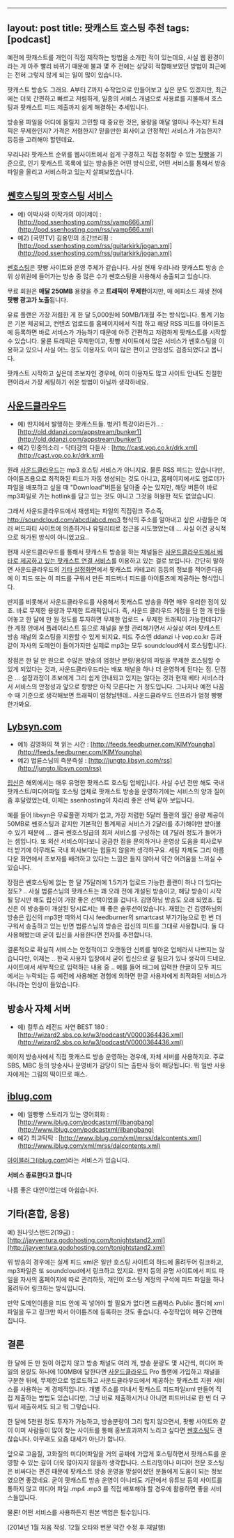 
---
layout: post
title: 팟캐스트 호스팅 추천
tags: [podcast]
---

예전에 팟캐스트를 개인이 직접 제작하는 방법을 소개한 적이 있는데요, 사실 웹 환경이라는 게 아주 빨리 바뀌기 때문에 불과 몇 주 전에는 상당히 적합해보였던 방법이 최근에는 전혀 그렇지 않게 되는 일이 많이 있습니다. 

팟캐스트 방송도 그래요. A부터 Z까지 수작업으로 만들어보고 싶은 분도 있겠지만, 최근에는 더욱 간편하고 빠르고 저렴하게, 일종의 서비스 개념으로 사용료를 지불해서 호스팅과 팟캐스트 피드 제출까지 쉽게 해결하는 추세입니다. 

방송용 파일을 어디에 올릴지 고민할 때 중요한 것은, 용량을 매달 얼마나 주는지? 트래픽은 무제한인지? 가격은 저렴한지? 믿을만한 회사이고 안정적인 서비스가 가능한지? 등등을 고려해야 할텐데요. 

우리나라 팟캐스트 순위를 웹사이트에서 쉽게 구경하고 직접 청취할 수 있는 [팟빵](http://www.podbbang.com/)을 기준으로, 인기 팟캐스트 목록에 있는 방송들은 어떤 방식으로, 어떤 서비스를 통해서 방송 파일을 올리고 서비스하고 있는지 살펴보았습니다. 


## [쎈호스팅의 팟호스팅 서비스](http://www.ssenhosting.com/hosting/pod)

- 예) 이박사와 이작가의 이이제이 : [http://pod.ssenhosting.com/rss/vamp666.xml](http://pod.ssenhosting.com/rss/vamp666.xml)
- 예2) [국민TV] 김용민의 조간브리핑 : [http://pod.ssenhosting.com/rss/guitarkirk/jogan.xml](http://pod.ssenhosting.com/rss/guitarkirk/jogan.xml)

[쎈호스팅](http://www.ssenhosting.com/)은 팟빵 사이트와 운영 주체가 같습니다. 사실 현재 우리나라 팟캐스트 방송 순위 상위권에 들어가는 방송 중 많은 수가 쎈호스팅을 사용해서 송출되고 있습니다. 

무료 회원은 **매달 250MB** 용량을 주고 **트래픽이 무제한**이지만, 매 에피소드 재생 전에 **팟빵 광고가 노출**됩니다.

유료 플랜은 가장 저렴한 게 한 달 5,000원에 50MB/1개월 주는 방식입니다. 통계 기능은 기본 제공되고, 컨텐츠 업로드를 홈페이지에서 직접 하고 해당 RSS 피드를 아이튠즈에 등록하면 바로 서비스가 가능하기 때문에 아주 간편하고 저렴하게 팟캐스트를 시작할 수 있습니다. 물론 트래픽은 무제한이고, 팟빵 사이트에서 많은 서비스가 쎈호스팅을 이용하고 있으니 사실 어느 정도 이용자도 이미 많은 편이고 안정성도 검증되었다고 봅니다. 

팟캐스트 시작하고 싶은데 초보자인 경우에, 이미 이용자도 많고 사이트 안내도 친절한 편이라서 가장 세팅하기 쉬운 방법이 아닐까 생각하네요.


## [사운드클라우드](http://soundcloud.com)

- 예) 딴지에서 발행하는 팟캐스트들. 벙커1 특강이라든가.. : [http://old.ddanzi.com/appstream/bunker1](http://old.ddanzi.com/appstream/bunker1)
- 예2) 민중의소리 - 닥터강의 다듣사 : [http://cast.vop.co.kr/drk.xml](http://cast.vop.co.kr/drk.xml)

원래 [사운드클라우드](http://soundcloud.com)는 mp3 호스팅 서비스가 아니지요. 물론 RSS 피드는 있습니다만, 아이튠즈용으로 최적화된 피드가 자동 생성되는 것도 아니고, 홈페이지에서도 업로더가 파일을 배포하고 싶을 때 "Download"버튼을 달아줄 수는 있지만, 해당 버튼이 바로 mp3파일로 가는 hotlink를 담고 있는 것도 아니고 그것을 허용한 적도 없었습니다.  

그래서 사운드클라우드에서 재생되는 파일의 직접링크 주소즉, http://soundcloud.com/abcd/abcd.mp3 형식의 주소를 알아내고 싶은 사람들은 여러 써드파티 사이트에 의존하거나 유틸리티로 접근을 시도했었는데 ... 사실 이건 공식적으로 허가된 방식이 아니었고요.. 

현재 사운드클라우드를 통해서 팟캐스트 방송을 하는 채널들은 [사운드클라우드에서 베타로 제공하고 있는 팟캐스트 연결 서비스](http://goo.gl/o6BvSx)를 이용하고 있는 걸로 보입니다. 간단히 말하면 사운드클라우드의 [기타 설정화면](http://soundcloud.com/settings/extra)에서 팟캐스트 카테고리 등등의 정보를 적어준다음에 이 피드 또는 이 피드를 구워서 만든 피드버너 피드를 아이튠즈에 제공하는 형식입니다. 
 
딴지를 비롯해서 사운드클라우드를 사용해서 팟캐스트 방송을 하면 매우 유리한 점이 있죠. 바로 무제한 용량과 무제한 트래픽입니다. 즉, 사운드 클라우드 계정을 단 한 개 만들어놓고 한 달에 만 원 정도를 투자하면 무제한 업로드 + 무제한 트래픽이 가능한데다가 한 계정 안에서 플레이리스트 등으로 채널을 분할 관리해가면서 사실상 여러 팟캐스트 방송 채널의 호스팅을 지원할 수 있게 되지요. 피드 주소엔 ddanzi 나 vop.co.kr 등과 같이 자사의 도메인이 들어가지만 실제로 mp3는 모두 soundcloud에서 호스팅합니다. 

장점은 한 달 만 원으로 수많은 방송의 엄청난 분량/용량의 파일을 무제한 호스팅할 수 있게 되었다는 것과, 사운드클라우드라는 배포 채널을 하나 더 운영하게 된다는 점. 단점은 ... 설정과정이 초보에게 그리 쉽게 안내되고 있지는 않다는 것과 현재 베타 서비스라서 서비스의 안정성과 앞으로 향방은 아직 모른다는 거 정도입니다. 그나저나 예전 나꼼수 때 기준으로 생각해보면 트래픽이 엄청날텐데.. 사운드클라우드 인프라가 엄청 빵빵한가봐요.  



## [Lybsyn.com](http://libsyn.com)

- 예1) 김영하의 책 읽는 시간 : [http://feeds.feedburner.com/KIMYoungha](http://feeds.feedburner.com/KIMYoungha)
- 예2) 법륜스님의 즉문즉설 : [http://jungto.libsyn.com/rss](http://jungto.libsyn.com/rss)

[립신](httP://libsyn.com)은 해외에서는 매우 유명한 팟캐스트 호스팅 업체입니다. 사실 수년 전만 해도 국내 팟캐스트/미디어파일 호스팅 업체로 팟캐스트 방송을 운영하기에는 서비스의 양과 질이 좀 후달렸었는데, 이제는 ssenhosting이 차라리 좋은 선택 같아 보입니다. 

예를 들어 libsyn은 무료플랜 자체가 없고, 가장 저렴한 5달러 플랜의 월간 용량 제공이 50MB로 쎈호스팅과 같지만 기본적인 통계제공 서비스가 2달러를 추가해야만 받아볼 수 있기 때문에 ... 결국 쎈호스팅급의 최저 서비스를 구성하는 데 7달러 정도가 들어가는 셈입니다. 또 외산 서비스이다보니 궁금한 점을 문의하거나 운영상 도움을 회사로부터 받기에 아무래도 국내 회사보다는 힘들지 않을까 생각하구요. 세팅 자체도 그리 아름다운 화면에서 초보자를 배려하고 있다는 느낌은 들지 않아서 약간 어려움을 느끼실 수 있습니다. 

장점은 쎈호스팅에 없는 한 달 75달러에 1.5기가 업로드 가능한 플랜이 하나 더 있다는 정도? .. 사실 법륜스님의 팟캐스트는 꽤 오래 전에 개설된 방송이고, 해당 방송이 시작될 당시만 해도 립신이 가장 좋은 선택이었을 겁니다. 김영하님 방송도 오래 되었죠. 립신은 이 방송들이 개설된 당시로서는 꽤 좋은 솔루션이었습니다. 재밌는 건 김영하님의 방송은 립신의 mp3만 따와서 다시 feedburner의 smartcast 부가기능으로 한 번 더 구워서 송출하고 있는 반면 법륜스님의 방송은 립신의 피드를 그대로 사용합니다. 둘 다 사용해봤는데 굳이 립신을 사용한다면 전자를 추천합니다. 

결론적으로 확실히 서비스는 안정적이고 오랫동안 신뢰를 쌓아온 업체라서 나쁘지는 않습니다만, 이제는 .. 한국 사용자 입장에서 굳이 립신으로 갈 필요가 있나 생각이 드네요. 사이트에서 세부적으로 입력하는 내용 중 .. 예를 들어 태그에 입력한 한글이 모두 피드에서는 누락되는 등 예전에 사용해본 경험에 의하면 한글 사용자에게 최적화된 서비스가 아니라는 인상이 들었습니다. 


## 방송사 자체 서버 

- 예) 컬투쇼 레전드 사연 BEST 180 : [http://wizard2.sbs.co.kr/w3/podcast/V0000364436.xml](http://wizard2.sbs.co.kr/w3/podcast/V0000364436.xml)

메이저 방송사에서 직접 팟캐스트 방송 운영하는 경우에, 자체 서버를 사용하지요. 주로 SBS, MBC 등의 방송사나 운영비가 감당이 되는 출판사 등이 해당됩니다. 뭐 일반 사용자에게는 그림의 떡이므로 패스. 


## [iblug.com](http://iblug.com)

- 예) 일빵빵 스토리가 있는 영어회화 : [http://www.iblug.com/podcastxml/ilbangbang](http://www.iblug.com/podcastxml/ilbangbang)
- 예2) 최고탁탁 : [http://www.iblug.com/xml/mrss/dalcontents.xml](http://www.iblug.com/xml/mrss/dalcontents.xml)

[아이블러그(iblug.com)](http://iblug.com)라는 서비스가 있습니다. 


**서비스 종료한다고 합니다**

나름 좋은 대안이었는데 아쉽습니다.

## 기타(혼합, 응용)

예) 원나잇스탠드2(19금) : [http://jayventura.godohosting.com/tonightstand2.xml](http://jayventura.godohosting.com/tonightstand2.xml)

위 방송의 경우에는 실제 피드 xml은 일반 호스팅 사이트의 하드에 올려두어 링크하고, mp3파일은 또 soundcloud에서 링크하고 있지요. 딴지 등의 유명 사이트에서 피드 파일을 자사의 홈페이지에 따로 관리하듯, 개인이 호스팅 계정의 구석에 피드 파일을 하나 올려두어 링크하는 방식입니다. 

만약 도메인이름을 피드 안에 꼭 넣어야 할 필요가 없다면 드롭박스 Public 폴더에 xml 파일을 두고 링크만 따서 아이튠즈에 등록하는 것도 좋습니다. 수정작업이 매우 간편해집니다. 

 


## 결론

한 달에 돈 만 원이 아깝지 않고 방송 채널도 여러 개, 방송 분량도 몇 시간씩, 미디어 파일의 용량도 하나에 100MB에 달한다면 [사운드클라우드](http://soundcloud.com) Pro 플랜에 가입하고 채널을 구분한 뒤에, 무제한으로 업로드하고 사운드클라우드에서 제공하는 팟캐스트 지원 서비스를 사용하는 게 경제적입니다. 개별 주소를 따내서 팟캐스트 피드파일xml 만들어 직접 제출하는 방법도 있습니다만, 그냥 바로 제출하시거나 아니면 피드버너로 한 번 더 구워서 제출하셔도 되고 뭐 그렇습니다. 

한 달에 5천원 정도 투자가 가능하고, 방송분량이 그리 많지 않으면서, 팟빵 사이트와 같이 이미 사람들이 많이 찾는 사이트를 통해 홍보효과까지 노리고 싶다면 [쎈호스팅](http://www.ssenhosting.com/hosting/pod)도 괜찮습니다. 아무래도 요즘 대세가 아닌가 합니다. 

앞으로 고음질, 고화질의 미디어파일을 거의 공짜에 가깝게 호스팅하면서 팟캐스트를 운영할 수 있는 길이 더욱 많아지지 않을까 생각합니다. 스트리밍이나 미디어 전문 호스팅은 비싸다는 편견 때문에 팟캐스트 방송 운영을 망설이셨던 분들에게 도움이 되는 정보였으면 좋겠네요. 굳이 팟캐스트 방송 운영이 아니라도 기관에서 유튜브 등의 사이트를 통하지 않고 미디어 파일 .mp4 .mp3 를 직접 배포해야 할 경우에 활용하면 좋을 서비스들입니다. 

물론! 어떤 서비스를 사용하든지 원본 백업은 필수입니다.

 (2014년 1월 처음 작성. 12월 오타와 번문 약간 수정 후 재발행)